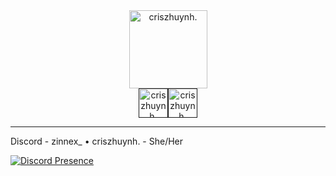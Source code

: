 <div align="center"><a href="https://discord.gg"><img weight = "125px", height = "125px", alt="criszhuynh." src="https://private-user-images.githubusercontent.com/172066686/391304548-1412610f-d294-458c-9269-cec9c157c111.png?jwt=eyJhbGciOiJIUzI1NiIsInR5cCI6IkpXVCJ9.eyJpc3MiOiJnaXRodWIuY29tIiwiYXVkIjoicmF3LmdpdGh1YnVzZXJjb250ZW50LmNvbSIsImtleSI6ImtleTUiLCJleHAiOjE3MzMwMjUyNDYsIm5iZiI6MTczMzAyNDk0NiwicGF0aCI6Ii8xNzIwNjY2ODYvMzkxMzA0NTQ4LTE0MTI2MTBmLWQyOTQtNDU4Yy05MjY5LWNlYzljMTU3YzExMS5wbmc_WC1BbXotQWxnb3JpdGhtPUFXUzQtSE1BQy1TSEEyNTYmWC1BbXotQ3JlZGVudGlhbD1BS0lBVkNPRFlMU0E1M1BRSzRaQSUyRjIwMjQxMjAxJTJGdXMtZWFzdC0xJTJGczMlMkZhd3M0X3JlcXVlc3QmWC1BbXotRGF0ZT0yMDI0MTIwMVQwMzQ5MDZaJlgtQW16LUV4cGlyZXM9MzAwJlgtQW16LVNpZ25hdHVyZT1hZGM2NmQ1NDBkYzBiMjA3MWE4OWI5NWU2NDU3NjEwMGZiOTY4ZTc0OGQ5MjY3ZjFiMzljYWZmOWIwYjdhNWU3JlgtQW16LVNpZ25lZEhlYWRlcnM9aG9zdCJ9.uVECcQNs-6qMRxyxn3rdLzyU8b5WPY4H1X5MjwPwZss"></a></div><div align="center"><a href=""><img weight = "47px", height = "47px", alt="criszhuynh." src="https://private-user-images.githubusercontent.com/172066686/391304546-ec24ebfe-c07f-4232-b535-48e6cc0e4219.png?jwt=eyJhbGciOiJIUzI1NiIsInR5cCI6IkpXVCJ9.eyJpc3MiOiJnaXRodWIuY29tIiwiYXVkIjoicmF3LmdpdGh1YnVzZXJjb250ZW50LmNvbSIsImtleSI6ImtleTUiLCJleHAiOjE3MzMwMjUxNzEsIm5iZiI6MTczMzAyNDg3MSwicGF0aCI6Ii8xNzIwNjY2ODYvMzkxMzA0NTQ2LWVjMjRlYmZlLWMwN2YtNDIzMi1iNTM1LTQ4ZTZjYzBlNDIxOS5wbmc_WC1BbXotQWxnb3JpdGhtPUFXUzQtSE1BQy1TSEEyNTYmWC1BbXotQ3JlZGVudGlhbD1BS0lBVkNPRFlMU0E1M1BRSzRaQSUyRjIwMjQxMjAxJTJGdXMtZWFzdC0xJTJGczMlMkZhd3M0X3JlcXVlc3QmWC1BbXotRGF0ZT0yMDI0MTIwMVQwMzQ3NTFaJlgtQW16LUV4cGlyZXM9MzAwJlgtQW16LVNpZ25hdHVyZT1hNGE1ZDk4ZmY3NWIyMDdhYjYyYzNmMmFjZWMyZDcxODU1NmY0ODY4YTQ5OTkzMjkyYTFjOTNhNGVmYzE4NGY2JlgtQW16LVNpZ25lZEhlYWRlcnM9aG9zdCJ9.45XeiEADxqB1rzUOjpNxWPExSug8Y6t_HpKxcIBdLXs"></a><a href=""><img weight = "47px", height = "47px", alt="criszhuynh." src="https://private-user-images.githubusercontent.com/172066686/391304549-29d9273a-90a8-475e-b48f-acd7987e1ae6.png?jwt=eyJhbGciOiJIUzI1NiIsInR5cCI6IkpXVCJ9.eyJpc3MiOiJnaXRodWIuY29tIiwiYXVkIjoicmF3LmdpdGh1YnVzZXJjb250ZW50LmNvbSIsImtleSI6ImtleTUiLCJleHAiOjE3MzMwMjUyOTUsIm5iZiI6MTczMzAyNDk5NSwicGF0aCI6Ii8xNzIwNjY2ODYvMzkxMzA0NTQ5LTI5ZDkyNzNhLTkwYTgtNDc1ZS1iNDhmLWFjZDc5ODdlMWFlNi5wbmc_WC1BbXotQWxnb3JpdGhtPUFXUzQtSE1BQy1TSEEyNTYmWC1BbXotQ3JlZGVudGlhbD1BS0lBVkNPRFlMU0E1M1BRSzRaQSUyRjIwMjQxMjAxJTJGdXMtZWFzdC0xJTJGczMlMkZhd3M0X3JlcXVlc3QmWC1BbXotRGF0ZT0yMDI0MTIwMVQwMzQ5NTVaJlgtQW16LUV4cGlyZXM9MzAwJlgtQW16LVNpZ25hdHVyZT02N2VkODJiNjQyZTE5YzQxMzQ2ZTBhOTA4ZjQ0MzEwMDcxZTg0MmQwZTQyNWZlMDRjNTNkZDNlMmI5Yzk1Yjk2JlgtQW16LVNpZ25lZEhlYWRlcnM9aG9zdCJ9.mD5o5a29X4XOyMPGC1Ao9Ubki3x-ovy-gKOfRGFFGj8"></a></div>

---

Discord - zinnex_ • criszhuynh. - She/Her

[![Discord Presence](https://lanyard.cnrad.dev/api/1030116082469572618)](https://discord.com/users/1030116082469572618)
